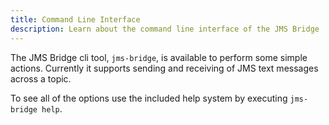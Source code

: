 ```yaml
---
title: Command Line Interface
description: Learn about the command line interface of the JMS Bridge
---
```


The JMS Bridge cli tool, `jms-bridge`, is available to perform some simple actions.
Currently it supports sending and receiving of JMS text messages across a topic.

To see all of the options use the included help system by executing `jms-bridge help`.